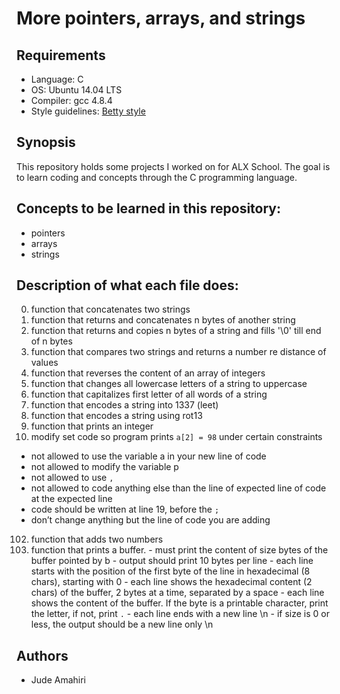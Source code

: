 # More pointers, arrays, and strings

## Requirements
* Language: C
* OS: Ubuntu 14.04 LTS
* Compiler: gcc 4.8.4
* Style guidelines: [Betty style](https://github.com/holbertonschool/Betty/wiki)

## Synopsis
This repository holds some projects I worked on for ALX School. The goal is to learn coding and concepts through the C programming language.

## Concepts to be learned in this repository:
* pointers
* arrays
* strings

## Description of what each file does:
0. function that concatenates two strings
1. function that returns and concatenates n bytes of another string
2. function that returns and copies n bytes of a string and fills '\0' till end of n bytes
3. function that compares two strings and returns a number re distance of values
4. function that reverses the content of an array of integers
5. function that changes all lowercase letters of a string to uppercase
6. function that capitalizes first letter of all words of a string
7. function that encodes a string into 1337 (leet)
8. function that encodes a string using rot13
9. function that prints an integer
101. modify set code so program prints `a[2] = 98` under certain constraints
   - not allowed to use the variable a in your new line of code
   - not allowed to modify the variable p
   - not allowed to use `,`
   - not allowed to code anything else than the line of expected line of code at the expected line
   - code should be written at line 19, before the `;`
   - don’t change anything but the line of code you are adding
102. function that adds two numbers
103. function that prints a buffer.
    - must print the content of size bytes of the buffer pointed by b
    - output should print 10 bytes per line
    - each line starts with the position of the first byte of the line in hexadecimal (8 chars), starting with 0
    - each line shows the hexadecimal content (2 chars) of the buffer, 2 bytes at a time, separated by a space
    - each line shows the content of the buffer. If the byte is a printable character,
     print the letter, if not, print `.`
    -  each line ends with a new line \n
    - if size is 0 or less, the output should be a new line only \n

## Authors
* Jude Amahiri

